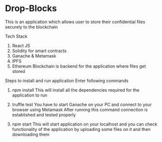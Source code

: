 # Drop-Blocks 
This is an application which allows user to store their confidential files securely to the blockchain 


Tech Stack
1. React JS
2. Solidity for smart contracts
3. Ganache & Metamask
4. IPFS
5. Ethereum Blockchain is backend for the application where files get stored




Steps to install and run application 
Enter following commands 


1. npm install 
This will install all the dependencies required for the application to run

2. truffle test
You have to start Ganache on your PC and connect to your browser using Metamask 
After running this command connection is established and tested properly 

3. npm start
This will start application on your localhost and you can check functionality of 
the application by uploading some files on it and then downloading them 

